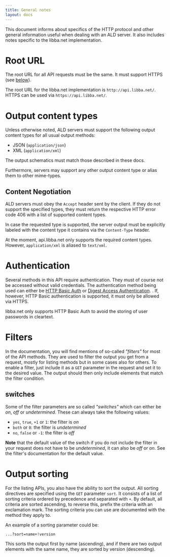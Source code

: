 ```yaml
---
title: General notes
layout: docs
---
```


This document informs about specifics of the HTTP protocol and other general information useful when dealing with an ALD server.
It also includes notes specific to the libba.net implementation.

# Root URL
The root URL for all API requests must be the same. It must support HTTPS (see [below](#toc_3)).

<div class="libba-specific">
The root URL for the libba.net implementation is <code>http://api.libba.net/</code>. HTTPS can be used via <code>https://api.libba.net/</code>.
</div>

# Output content types
Unless otherwise noted, ALD servers must support the following output content types for all usual output methods:

* JSON (`application/json`)
* XML (`application/xml`)

The output schematics must match those described in these docs.

Furthermore, servers may support any other output content type or alias them to other mime-types.

## Content Negotiation
ALD servers must obey the `Accept` header sent by the client. If they do not support the specified types, they must return the respective HTTP error code 406
with a list of supported content types.

In case the requested type is supported, the server output must be explicitly labeled with the content type it contains via the `Content-Type` header.

<div class="libba-specific">
At the moment, api.libba.net only supports the required content types. However, <code>application/xml</code> is aliased to <code>text/xml</code>.
</div>

# Authentication
Several methods in this API require authentication. They must of course not be accessed without valid credentials.
The authentication method being used can either be [HTTP Basic Auth](http://en.wikipedia.org/wiki/Basic_access_authentication) or
[Digest Access Authentication](http://en.wikipedia.org/wiki/Digest_access_authentication). . If, however, HTTP Basic authentication is supported,
it must only be allowed via HTTPS.

<div class="libba-specific">
libba.net only supports HTTP Basic Auth to avoid the storing of user passwords in cleartext.
</div>

# Filters
In the documentation, you will find mentions of so-called *"filters"* for most of the API methods.
They are used to filter the output you get from a request, mostly for listing methods but in some
cases also for others. To enable a filter, just include it as a `GET` parameter in the request and
set it to the desired value. The output should then only include elements that match the filter condition.

## switches
Some of the filter parameters are so called *"switches"* which can either be *on*, *off* or *undetermined*.
These can always take the following values:

* `yes`, `true`, `+1` or `1`: the filter is *on*
* `both` or `0`: the filter is *undetermined*
* `no`, `false` or `-1`: the filter is *off*

**Note** that the default value of the switch if you do not include the filter in your request does not have
to be *undetermined*, it can also be *off* or *on*. See the filter's documentation for the default value.

# Output sorting
For the listing APIs, you also have the ability to sort the output. All sorting directives are specified
using the `GET` parameter `sort`. It consists of a list of sorting criteria ordered by precedence and
separated with `+`. By default, all criteria are sorted ascending, to reverse this, prefix the criteria
with an exclamation mark. The sorting criteria you can use are documented with the method they apply to.

An example of a sorting parameter could be:

```
...?sort=name+!version
```

This sorts the output first by name (ascending), and if there are two output elements with the same name,
they are sorted by version (descending).
